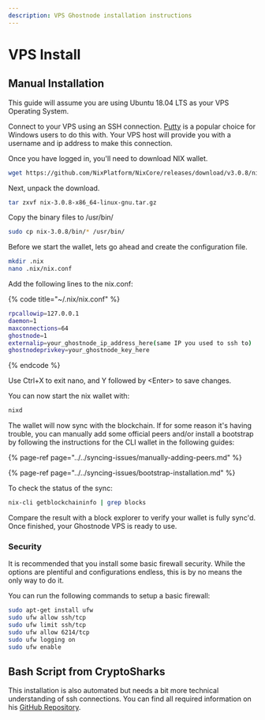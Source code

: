 ```yaml
---
description: VPS Ghostnode installation instructions
---
```


# VPS Install

## Manual Installation

This guide will assume you are using Ubuntu 18.04 LTS as your VPS Operating System.

Connect to your VPS using an SSH connection. [Putty](https://www.chiark.greenend.org.uk/~sgtatham/putty/latest.html) is a popular choice for Windows users to do this with. Your VPS host will provide you with a username and ip address to make this connection.

Once you have logged in, you'll need to download NIX wallet.

```bash
wget https://github.com/NixPlatform/NixCore/releases/download/v3.0.8/nix-3.0.8-x86_64-linux-gnu.tar.gz 
```

Next, unpack the download.

```bash
tar zxvf nix-3.0.8-x86_64-linux-gnu.tar.gz 
```

Copy the binary files to /usr/bin/

```bash
sudo cp nix-3.0.8/bin/* /usr/bin/
```

Before we start the wallet, lets go ahead and create the configuration file.

```bash
mkdir .nix
nano .nix/nix.conf
```

Add the following lines to the nix.conf:

{% code title="~/.nix/nix.conf" %}
```bash
rpcallowip=127.0.0.1
daemon=1
maxconnections=64
ghostnode=1
externalip=your_ghostnode_ip_address_here(same IP you used to ssh to)
ghostnodeprivkey=your_ghostnode_key_here
```
{% endcode %}

Use Ctrl+X to exit nano, and Y followed by &lt;Enter&gt; to save changes.

You can now start the nix wallet with:

```bash
nixd
```

The wallet will now sync with the blockchain. If for some reason it's having trouble, you can manually add some official peers and/or install a bootstrap by following the instructions for the CLI wallet in the following guides:

{% page-ref page="../../syncing-issues/manually-adding-peers.md" %}

{% page-ref page="../../syncing-issues/bootstrap-installation.md" %}

To check the status of the sync:

```bash
nix-cli getblockchaininfo | grep blocks
```

Compare the result with a block explorer to verify your wallet is fully sync'd. Once finished, your Ghostnode VPS is ready to use.

### Security

It is recommended that you install some basic firewall security. While the options are plentiful and configurations endless, this is by no means the only way to do it.

You can run the following commands to setup a basic firewall:

```bash
sudo apt-get install ufw
sudo ufw allow ssh/tcp
sudo ufw limit ssh/tcp
sudo ufw allow 6214/tcp
sudo ufw logging on
sudo ufw enable
```

## Bash Script from CryptoSharks

This installation is also automated but needs a bit more technical understanding of ssh connections. You can find all required information on his [GitHub Repository](https://github.com/cryptosharks131/Ghostnode).

